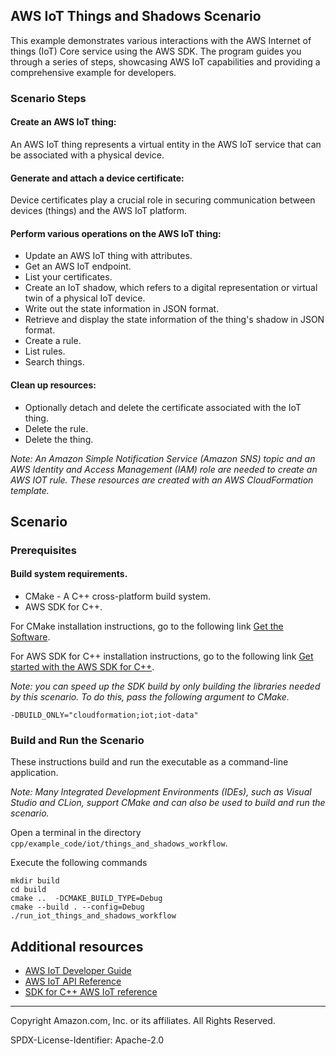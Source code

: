 ## AWS IoT Things and Shadows Scenario
This example demonstrates various interactions with the AWS Internet of things (IoT) Core service using the AWS SDK. 
The program guides you through a series of steps, showcasing AWS IoT capabilities and providing a comprehensive example for developers.



### Scenario Steps

#### Create an AWS IoT thing:

An AWS IoT thing represents a virtual entity in the AWS IoT service that can be associated with a physical device.

#### Generate and attach a device certificate:

Device certificates play a crucial role in securing communication between devices (things) and the AWS IoT platform.

#### Perform various operations on the AWS IoT thing:

* Update an AWS IoT thing with attributes.
* Get an AWS IoT endpoint.
* List your certificates.
* Create an IoT shadow, which refers to a digital representation or virtual twin of a physical IoT device.
* Write out the state information in JSON format.
* Retrieve and display the state information of the thing's shadow in JSON format.
* Create a rule.
* List rules.
* Search things.

#### Clean up resources:

* Optionally detach and delete the certificate associated with the IoT thing.
* Delete the rule.
* Delete the thing.

*Note: An 	Amazon Simple Notification Service (Amazon SNS) topic and an AWS Identity and Access Management (IAM) role are needed to create an
AWS IOT rule. These resources are created with an AWS CloudFormation template.*

## Scenario

### Prerequisites

#### Build system requirements.

* CMake - A C++ cross-platform build system.
* AWS SDK for C++.

For CMake installation instructions, go to the following link [Get the Software](https://cmake.org/download/).

For AWS SDK for C++ installation instructions, go to the following link [Get started with the AWS SDK for C++](https://docs.aws.amazon.com/sdk-for-cpp/v1/developer-guide/getting-started.html).

*Note: you can speed up the SDK build by only building the libraries needed by this scenario. To do this, pass the 
following argument to CMake.* 

`-DBUILD_ONLY="cloudformation;iot;iot-data"`

### Build and Run the Scenario

These instructions build and run the executable as a command-line application.

*Note: Many Integrated Development Environments (IDEs), such as Visual Studio and CLion, support CMake and can also be used to build and run the scenario.*

Open a terminal in the directory `cpp/example_code/iot/things_and_shadows_workflow`.

Execute the following commands

```shell
mkdir build
cd build
cmake ..  -DCMAKE_BUILD_TYPE=Debug
cmake --build . --config=Debug
./run_iot_things_and_shadows_workflow
```


## Additional resources

- [AWS IoT Developer Guide](https://docs.aws.amazon.com/iot/latest/developerguide/what-is-aws-iot.html)
- [AWS IoT API Reference](https://docs.aws.amazon.com/iot/latest/apireference/Welcome.html)
- [SDK for C++ AWS IoT reference](https://sdk.amazonaws.com/cpp/api/LATEST/aws-cpp-sdk-iot/html/annotated.html)

---

Copyright Amazon.com, Inc. or its affiliates. All Rights Reserved.

SPDX-License-Identifier: Apache-2.0







